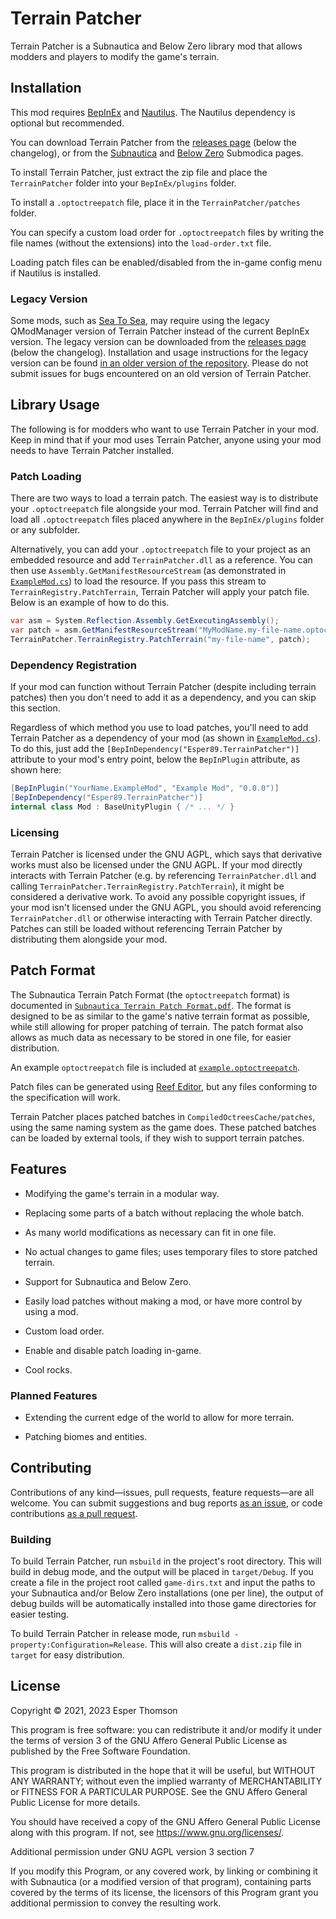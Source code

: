 # Terrain Patcher

Terrain Patcher is a Subnautica and Below Zero library mod that allows modders and players to modify
the game's terrain.

## Installation

This mod requires [BepInEx](https://github.com/toebeann/BepInEx.Subnautica) and
[Nautilus](https://github.com/SubnauticaModding/Nautilus). The Nautilus dependency is optional but
recommended.

You can download Terrain Patcher from the [releases
page](https://github.com/Esper89/Subnautica-TerrainPatcher/releases/latest) (below the changelog),
or from the [Subnautica](https://submodica.xyz/mods/sn1/240) and [Below
Zero](https://submodica.xyz/mods/sbz/241) Submodica pages.

To install Terrain Patcher, just extract the zip file and place the `TerrainPatcher` folder into
your `BepInEx/plugins` folder.

To install a `.optoctreepatch` file, place it in the `TerrainPatcher/patches` folder.

You can specify a custom load order for `.optoctreepatch` files by writing the file names (without
the extensions) into the `load-order.txt` file.

Loading patch files can be enabled/disabled from the in-game config menu if Nautilus is installed.

### Legacy Version

Some mods, such as [Sea To Sea](https://reikakalseki.github.io/subnautica/mods/seatosea.html), may
require using the legacy QModManager version of Terrain Patcher instead of the current BepInEx
version. The legacy version can be downloaded from the [releases
page](https://github.com/Esper89/Subnautica-TerrainPatcher/releases/tag/v0.4) (below the changelog).
Installation and usage instructions for the legacy version can be found [in an older version of the
repository](https://github.com/Esper89/Subnautica-TerrainPatcher/tree/b379c34). Please do not submit
issues for bugs encountered on an old version of Terrain Patcher.

## Library Usage

The following is for modders who want to use Terrain Patcher in your mod. Keep in mind that if your
mod uses Terrain Patcher, anyone using your mod needs to have Terrain Patcher installed.

### Patch Loading

There are two ways to load a terrain patch. The easiest way is to distribute your `.optoctreepatch`
file alongside your mod. Terrain Patcher will find and load all `.optoctreepatch` files placed
anywhere in the `BepInEx/plugins` folder or any subfolder.

Alternatively, you can add your `.optoctreepatch` file to your project as an embedded resource and
add `TerrainPatcher.dll` as a reference. You can then use `Assembly.GetManifestResourceStream` (as
demonstrated in [`ExampleMod.cs`](./examples/ExampleMod.cs)) to load the resource. If you pass this
stream to `TerrainRegistry.PatchTerrain`, Terrain Patcher will apply your patch file. Below is an
example of how to do this.

```cs
var asm = System.Reflection.Assembly.GetExecutingAssembly();
var patch = asm.GetManifestResourceStream("MyModName.my-file-name.optoctreepatch");
TerrainPatcher.TerrainRegistry.PatchTerrain("my-file-name", patch);
```

### Dependency Registration

If your mod can function without Terrain Patcher (despite including terrain patches) then you don't
need to add it as a dependency, and you can skip this section.

Regardless of which method you use to load patches, you'll need to add Terrain Patcher as a
dependency of your mod (as shown in [`ExampleMod.cs`](./examples/ExampleMod.cs)). To do this, just
add the `[BepInDependency("Esper89.TerrainPatcher")]` attribute to your mod's entry point, below the
`BepInPlugin` attribute, as shown here:

```cs
[BepInPlugin("YourName.ExampleMod", "Example Mod", "0.0.0")]
[BepInDependency("Esper89.TerrainPatcher")]
internal class Mod : BaseUnityPlugin { /* ... */ }
```

### Licensing

Terrain Patcher is licensed under the GNU AGPL, which says that derivative works must also be
licensed under the GNU AGPL. If your mod directly interacts with Terrain Patcher (e.g. by
referencing `TerrainPatcher.dll` and calling `TerrainPatcher.TerrainRegistry.PatchTerrain`), it
might be considered a derivative work. To avoid any possible copyright issues, if your mod isn't
licensed under the GNU AGPL, you should avoid referencing `TerrainPatcher.dll` or otherwise
interacting with Terrain Patcher directly. Patches can still be loaded without referencing Terrain
Patcher by distributing them alongside your mod.

## Patch Format

The Subnautica Terrain Patch Format (the `optoctreepatch` format) is documented in [`Subnautica
Terrain Patch Format.pdf`](./doc/Subnautica%20Terrain%20Patch%20Format.pdf). The format
is designed to be as similar to the game's native terrain format as possible, while still allowing
for proper patching of terrain. The patch format also allows as much data as necessary to be stored
in one file, for easier distribution.

An example `optoctreepatch` file is included at
[`example.optoctreepatch`](./examples/example.optoctreepatch).

Patch files can be generated using [Reef Editor](https://github.com/eternaight/sn-terrain-edit), but
any files conforming to the specification will work.

Terrain Patcher places patched batches in `CompiledOctreesCache/patches`, using the same naming
system as the game does. These patched batches can be loaded by external tools, if they wish to
support terrain patches.

## Features

- Modifying the game's terrain in a modular way.

- Replacing some parts of a batch without replacing the whole batch.

- As many world modifications as necessary can fit in one file.

- No actual changes to game files; uses temporary files to store patched terrain.

- Support for Subnautica and Below Zero.

- Easily load patches without making a mod, or have more control by using a mod.

- Custom load order.

- Enable and disable patch loading in-game.

- Cool rocks.

### Planned Features

- Extending the current edge of the world to allow for more terrain.

- Patching biomes and entities.

## Contributing

Contributions of any kind—issues, pull requests, feature requests—are all welcome. You can submit
suggestions and bug reports [as an
issue](https://github.com/Esper89/Subnautica-TerrainPatcher/issues/new/choose), or code
contributions [as a pull request](https://github.com/Esper89/Subnautica-TerrainPatcher/pulls).

### Building

To build Terrain Patcher, run `msbuild` in the project's root directory. This will build in debug
mode, and the output will be placed in `target/Debug`. If you create a file in the project root
called `game-dirs.txt` and input the paths to your Subnautica and/or Below Zero installations (one
per line), the output of debug builds will be automatically installed into those game directories
for easier testing.

To build Terrain Patcher in release mode, run `msbuild -property:Configuration=Release`. This will
also create a `dist.zip` file in `target` for easy distribution.

## License

Copyright © 2021, 2023 Esper Thomson

This program is free software: you can redistribute it and/or modify it under the terms of version
3 of the GNU Affero General Public License as published by the Free Software Foundation.

This program is distributed in the hope that it will be useful, but WITHOUT ANY WARRANTY; without
even the implied warranty of MERCHANTABILITY or FITNESS FOR A PARTICULAR PURPOSE. See the GNU Affero
General Public License for more details.

You should have received a copy of the GNU Affero General Public License along with this program.
If not, see <https://www.gnu.org/licenses/>.

Additional permission under GNU AGPL version 3 section 7

If you modify this Program, or any covered work, by linking or combining it with Subnautica (or a
modified version of that program), containing parts covered by the terms of its license, the
licensors of this Program grant you additional permission to convey the resulting work.
